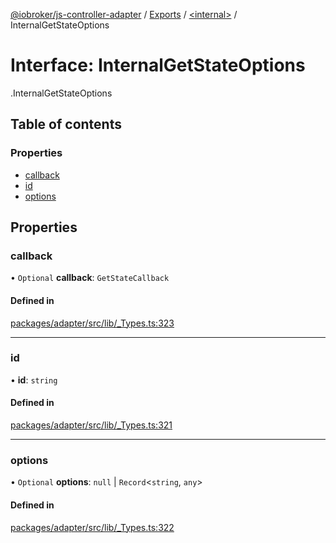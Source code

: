[@iobroker/js-controller-adapter](../README.md) / [Exports](../modules.md) / [<internal\>](../modules/internal_.md) / InternalGetStateOptions

# Interface: InternalGetStateOptions

[<internal>](../modules/internal_.md).InternalGetStateOptions

## Table of contents

### Properties

- [callback](internal_.InternalGetStateOptions.md#callback)
- [id](internal_.InternalGetStateOptions.md#id)
- [options](internal_.InternalGetStateOptions.md#options)

## Properties

### callback

• `Optional` **callback**: `GetStateCallback`

#### Defined in

[packages/adapter/src/lib/_Types.ts:323](https://github.com/ioBroker/ioBroker.js-controller/blob/56c41ba6/packages/adapter/src/lib/_Types.ts#L323)

___

### id

• **id**: `string`

#### Defined in

[packages/adapter/src/lib/_Types.ts:321](https://github.com/ioBroker/ioBroker.js-controller/blob/56c41ba6/packages/adapter/src/lib/_Types.ts#L321)

___

### options

• `Optional` **options**: ``null`` \| `Record`<`string`, `any`\>

#### Defined in

[packages/adapter/src/lib/_Types.ts:322](https://github.com/ioBroker/ioBroker.js-controller/blob/56c41ba6/packages/adapter/src/lib/_Types.ts#L322)

